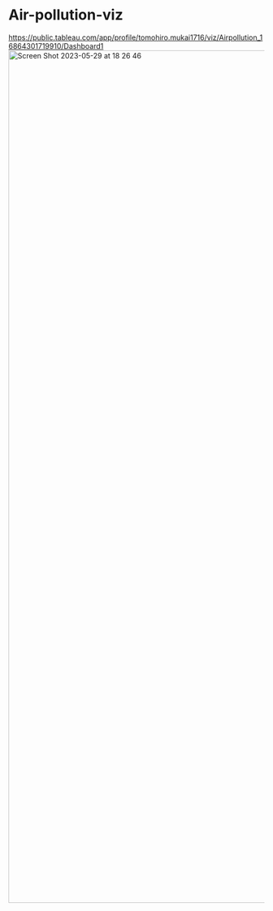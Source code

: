 # Air-pollution-viz
https://public.tableau.com/app/profile/tomohiro.mukai1716/viz/Airpollution_16864301719910/Dashboard1
<img width="1680" alt="Screen Shot 2023-05-29 at 18 26 46" src="https://github.com/Tommy1125/Image-clacification-for-trafic-signal/assets/103258148/bbfe0467-bfdd-4dff-898b-a11823372b14">
